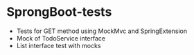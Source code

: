# SprongBoot-tests
* Tests for GET method using MockMvc and SpringExtension
* Mock of TodoService interface
* List interface test with mocks